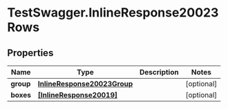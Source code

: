 # TestSwagger.InlineResponse20023Rows

## Properties

Name | Type | Description | Notes
------------ | ------------- | ------------- | -------------
**group** | [**InlineResponse20023Group**](InlineResponse20023Group.md) |  | [optional] 
**boxes** | [**[InlineResponse20019]**](InlineResponse20019.md) |  | [optional] 


